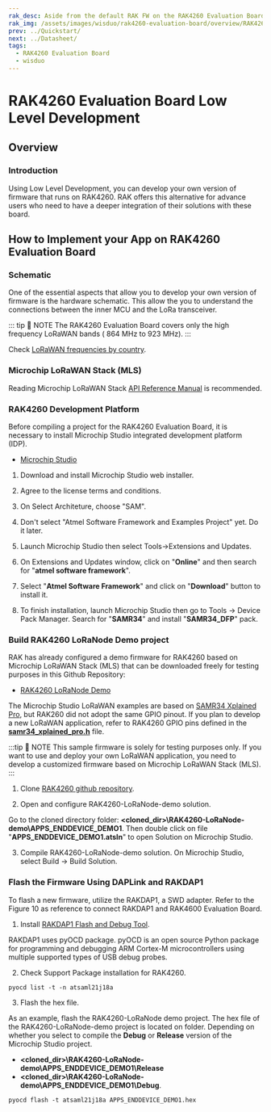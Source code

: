 ```yaml
---
rak_desc: Aside from the default RAK FW on the RAK4260 Evaluation Board, you can create custom FW using RUI (RAKwireless Unified Interface) or the actual SDK from the manufacturer of the microcontroller that is used inside the module.
rak_img: /assets/images/wisduo/rak4260-evaluation-board/overview/RAK4260_Evaluation_home.png
prev: ../Quickstart/
next: ../Datasheet/
tags:
  - RAK4260 Evaluation Board
  - wisduo
---
```


# RAK4260 Evaluation Board Low Level Development

## Overview

### Introduction

Using Low Level Development, you can develop your own version of firmware that runs on RAK4260. RAK offers this alternative for advance users who need to have a deeper integration of their solutions with these board.

## How to Implement your App on RAK4260 Evaluation Board

### Schematic

One of the essential aspects that allow you to develop your own version of firmware is the hardware schematic. This allow the you to understand the connections between the inner MCU and the LoRa transceiver.


::: tip 📝 NOTE
The RAK4260 Evaluation Board covers only the high frequency LoRaWAN bands ( 864&nbsp;MHz to 923&nbsp;MHz).
:::

Check [LoRaWAN frequencies by country](https://www.thethingsnetwork.org/docs/lorawan/frequencies-by-country.html).

### Microchip LoRaWAN Stack (MLS)

Reading Microchip LoRaWAN Stack [API Reference Manual](http://ww1.microchip.com/downloads/en/DeviceDoc/SAM-R34-R35-Microchip-LoRaWAN-Stack-Software-API-Reference-Manual-DS70005382A.pdf) is recommended.


### RAK4260 Development Platform

Before compiling a project for the RAK4260 Evaluation Board, it is necessary to install Microchip Studio integrated development platform (IDP).

* [Microchip Studio](https://www.microchip.com/mplab/microchip-studio)

1. Download and install Microchip Studio web installer.

<rk-img
  src="/assets/images/wisduo/rak4260-evaluation-board/quickstart/3burning-the-firmware/microchip_studio.png"
  width="80%"
  caption="Microchip Studio web installer"
/>

2. Agree to the license terms and conditions.

<rk-img
  src="/assets/images/wisduo/rak4260-evaluation-board/quickstart/3burning-the-firmware/agree.png"
  width="40%"
  caption="Microchip Studio license"
/>

3. On Select Architeture, choose "SAM".

<rk-img
  src="/assets/images/wisduo/rak4260-evaluation-board/quickstart/3burning-the-firmware/sam_atmel_studio.png"
  width="40%"
  caption="Microchip Studio Architecture"
/>

4. Don't select "Atmel Software Framework and Examples Project" yet. Do it later. 

<rk-img
  src="/assets/images/wisduo/rak4260-evaluation-board/quickstart/3burning-the-firmware/asf_dont.png"
  width="40%"
  caption="ASF skip install"
/>

5. Launch Microchip Studio then select Tools->Extensions and Updates.

<rk-img
  src="/assets/images/wisduo/rak4260-evaluation-board/quickstart/3burning-the-firmware/microchip_extensions.png"
  width="100%"
  caption="Microchip Studio Extensions and Updates"
/>

6. On Extensions and Updates window, click on "**Online**" and then search for "**atmel software framework**". 

<rk-img
  src="/assets/images/wisduo/rak4260-evaluation-board/quickstart/3burning-the-firmware/asf.png"
  width="100%"
  caption="ASF install"
/>

7. Select "**Atmel Software Framework**" and click on "**Download**" button to install it.

8. To finish installation, launch Microchip Studio then go to Tools -> Device Pack Manager. Search for "**SAMR34**" and install "**SAMR34_DFP**" pack.

<rk-img
  src="/assets/images/wisduo/rak4260-evaluation-board/quickstart/3burning-the-firmware/samr34_pack.png"
  width="100%"
  caption="SAMR34 pack install"
/>

### Build RAK4260 LoRaNode Demo project

RAK has already configured a demo firmware for RAK4260 based on Microchip LoRaWAN Stack (MLS) that can be downloaded freely for testing purposes in this Github Repository: 

* [RAK4260 LoRaNode Demo](https://github.com/RAKWireless/RAK4260-LoRaNode-demo)

The Microchip Studio LoRaWAN examples are based on [SAMR34 Xplained Pro](https://www.microchip.com/DevelopmentTools/ProductDetails/dm320111), but RAK260 did not adopt the same GPIO pinout. If you plan to develop a new LoRaWAN application, refer to RAK4260 GPIO pins defined in the [**samr34_xplained_pro.h**](https://github.com/RAKWireless/RAK4260-LoRaNode-demo/blob/master/APPS_ENDDEVICE_DEMO1/src/ASF/sam0/boards/samr34_xplained_pro.h) file.

:::tip 📝 NOTE
This sample firmware is solely for testing purposes only. If you want to use and deploy your own LoRaWAN application, you need to develop a customized firmware based on Microchip LoRaWAN Stack (MLS).
:::

1. Clone [RAK4260 github repository](https://github.com/RAKWireless/RAK4260-LoRaNode-demo).

<rk-img
  src="/assets/images/wisduo/rak4260-evaluation-board/quickstart/3burning-the-firmware/github-repo.png"
  width="100%"
  caption="RAK4260 Github Repository"
/>

2. Open and configure RAK4260-LoRaNode-demo solution.

Go to the cloned directory folder: 
**<cloned_dir>\RAK4260-LoRaNode-demo\APPS_ENDDEVICE_DEMO1**. Then double click on file "**APPS_ENDDEVICE_DEMO1.atsln**" to open Solution on Microchip Studio.

<!--
3. Configure demo application parameters

:::tip 📝 NOTE
 On RAK4260-LoRaNode-demo project, the join parameters and activation methods are defined in the [**conf_app.h**](https://github.com/RAKWireless/RAK4260-LoRaNode-demo/blob/master/APPS_ENDDEVICE_DEMO1/src/config/conf_app.h) file. 

:::
-->

3. Compile RAK4260-LoRaNode-demo solution. On Microchip Studio, select Build -> Build Solution.

<rk-img
  src="/assets/images/wisduo/rak4260-evaluation-board/quickstart/3burning-the-firmware/build-demo.png"
  width="100%"
  caption="Build RAK4260-LoRaNode-demo solution"
/>

### Flash the Firmware Using DAPLink and RAKDAP1

To flash a new firmware, utilize the RAKDAP1, a SWD adapter. Refer to the Figure 10 as reference to connect RAKDAP1 and RAK4600 Evaluation Board.

<rk-img
  src="/assets/images/wisduo/rak4260-evaluation-board/quickstart/interfacing/rak4260-evb-connection.svg"
  width="60%"
  caption="RAK4260 Evaluation Board connected to RAKDAP1"
/>

1. Install [RAKDAP1 Flash and Debug Tool](/Product-Categories/Accessories/RAKDAP1-Flash-and-Debug-Tool/Overview/#rakdap1-flash-and-debug-tool).

RAKDAP1 uses pyOCD package. pyOCD is an open source Python package for programming and debugging ARM Cortex-M microcontrollers using multiple supported types of USB debug probes.

2. Check Support Package installation for RAK4260.
```
pyocd list -t -n atsaml21j18a
```
3. Flash the hex file.

As an example, flash the RAK4260-LoRaNode demo project. The hex file of the RAK4260-LoRaNode-demo project is located on folder. Depending on whether you select to compile the **Debug** or **Release** version of the Microchip Studio project.

- **<cloned_dir>\RAK4260-LoRaNode-demo\APPS_ENDDEVICE_DEMO1\Release** 
- **<cloned_dir>\RAK4260-LoRaNode-demo\APPS_ENDDEVICE_DEMO1\Debug**. 


<rk-img
  src="/assets/images/wisduo/rak4260-evaluation-board/quickstart/3burning-the-firmware/microchip_studio_config.png"
  width="100%"
  caption="Microchip Studio Solution Configurations"
/>

<rk-img
  src="/assets/images/wisduo/rak4260-evaluation-board/quickstart/3burning-the-firmware/microchip_hex.png"
  width="90%"
  caption="RAK4260 hex file"
/>

```
pyocd flash -t atsaml21j18a APPS_ENDDEVICE_DEMO1.hex
```

<rk-img
  src="/assets/images/wisduo/rak4260-evaluation-board/quickstart/3burning-the-firmware/pyocd_flash.png"
  width="100%"
  caption="Successful pyOCD flash"
/>



